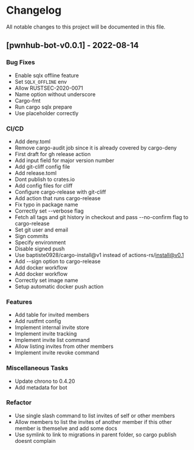 # Changelog

All notable changes to this project will be documented in this file.

## [pwnhub-bot-v0.0.1] - 2022-08-14

### Bug Fixes

- Enable sqlx offline feature
- Set `SQLX_OFFLINE` env
- Allow RUSTSEC-2020-0071
- Name option without underscore
- Cargo-fmt
- Run cargo sqlx prepare
- Use placeholder correctly

### CI/CD

- Add deny.toml
- Remove cargo-audit job since it is already covered by cargo-deny
- First draft for gh release action
- Add input field for major version number
- Add git-cliff config file
- Add release.toml
- Dont publish to crates.io
- Add config files for cliff
- Configure cargo-release with git-cliff
- Add action that runs cargo-release
- Fix typo in package name
- Correctly set --verbose flag
- Fetch all tags and git history in checkout and pass --no-confirm flag to cargo-release
- Set git user and email
- Sign commits
- Specify environment
- Disable signed push
- Use baptiste0928/cargo-install@v1 instead of actions-rs/install@v0.1
- Add --sign option to cargo-release
- Add docker workflow
- Add docker workflow
- Correctly set image name
- Setup automatic docker push action

### Features

- Add table for invited members
- Add rustfmt config
- Implement internal invite store
- Implement invite tracking
- Implement invite list command
- Allow listing invites from other members
- Implement invite revoke command

### Miscellaneous Tasks

- Update chrono to 0.4.20
- Add metadata for bot

### Refactor

- Use single slash command to list invites of self or other members
- Allow members to list the invites of another member if this other member is themselve and add some docs
- Use symlink to link to migrations in parent folder, so cargo publish doesnt complain

